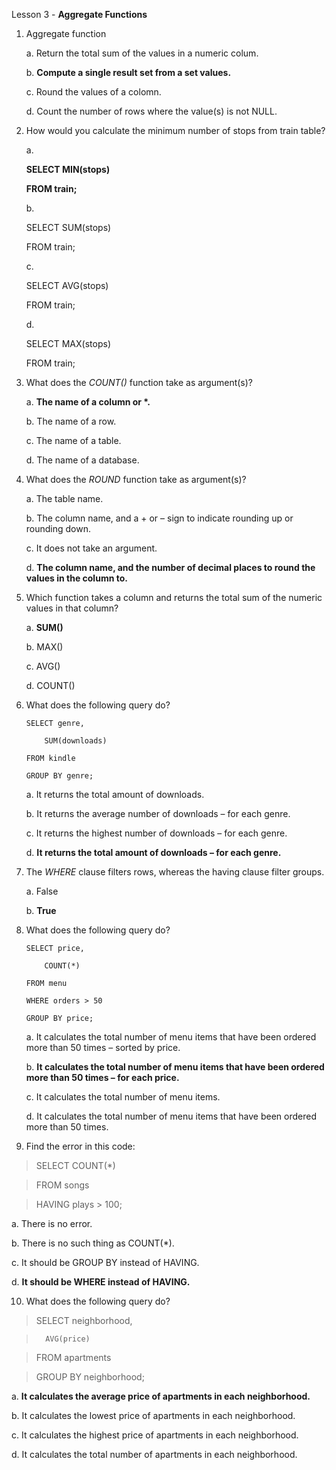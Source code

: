 Lesson 3 - **Aggregate Functions**

1.	Aggregate function

	a.	Return the total sum of the values in a numeric colum.

	b.	**Compute a single result set from a set values.**

	c.	Round the values of a colomn.

	d.	Count the number of rows where the value(s) is not NULL.

2.	How would you calculate the minimum number of stops from train table?

	a.	
	
	**SELECT MIN(stops)**

	**FROM train;**

	b.	
		
	SELECT SUM(stops)

	FROM train;

	c.	
	
	SELECT AVG(stops)

	FROM train;

	d.	
	
	SELECT MAX(stops)

	FROM train;

3.	What does the *COUNT()* function take as argument(s)?

	a.	__The name of a column or *.__

	b.	The name of a row.

	c.	The name of a table.

	d.	The name of a database.

4.	What does the *ROUND* function take as argument(s)?

	a.	The table name.

	b.	The column name, and a + or – sign to indicate rounding up or rounding down.

	c.	It does not take an argument.

	d.	**The column name, and the number of decimal places to round the values in the column to.**

5.	Which function takes a column and returns the total sum of the numeric values in that column?

	a.	**SUM()**

	b.	MAX()

	c.	AVG()

	d.	COUNT()

6.	What does the following query do?

		SELECT genre,
	
			SUM(downloads)

		FROM kindle

		GROUP BY genre;


	a.	It returns the total amount of downloads.

	b.	It returns the average number of downloads – for each genre.

	c.	It returns the highest number of downloads – for each genre.

	d.	**It returns the total amount of downloads – for each genre.**

7.	The *WHERE* clause filters rows, whereas the having clause filter groups.

	a.	False

	b.	**True**

8.	What does the following query do?

		SELECT price,

			COUNT(*)

		FROM menu

		WHERE orders > 50

		GROUP BY price;

	a.	It calculates the total number of menu items that have been ordered more than 50 times – sorted by price.

	b.	**It calculates the total number of menu items that have been ordered more than 50 times – for each price.**

	c.	It calculates the total number of menu items.

	d.	It calculates the total number of menu items that have been ordered more than 50 times.

9.	Find the error in this code:

>	SELECT COUNT(*)

>	FROM songs

>	HAVING plays > 100;

a.	There is no error.

b.	There is no such thing as COUNT(*).

c.	It should be GROUP BY instead of HAVING.

d.	**It should be WHERE instead of HAVING.**

10.	What does the following query do?

>	SELECT neighborhood,

>		AVG(price)

>	FROM apartments

>	GROUP BY neighborhood;

a.	**It calculates the average price of apartments in each neighborhood.**

b.	It calculates the lowest price of apartments in each neighborhood.

c.	It calculates the highest price of apartments in each neighborhood.

d.	It calculates the total number of apartments in each neighborhood.

